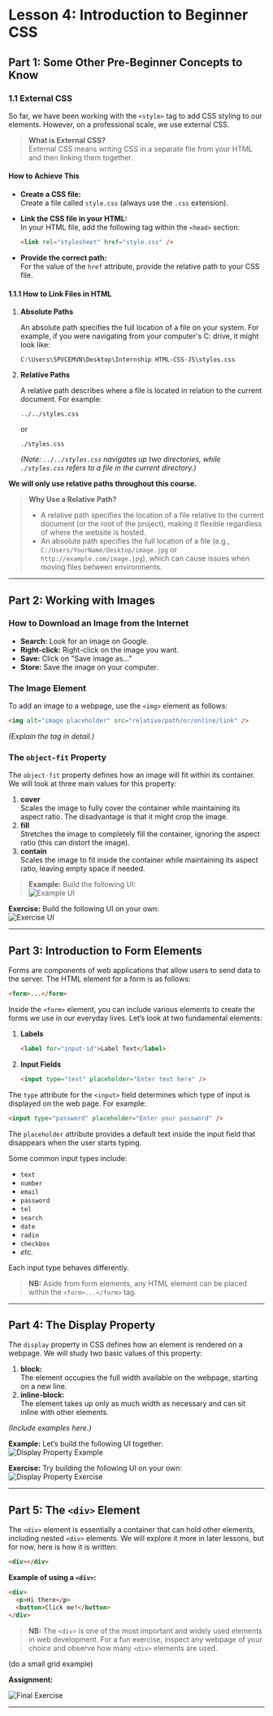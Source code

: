 # Lesson 4: Introduction to Beginner CSS

## Part 1: Some Other Pre-Beginner Concepts to Know

### 1.1 External CSS

So far, we have been working with the `<style>` tag to add CSS styling to our elements. However, on a professional scale, we use external CSS.

> **What is External CSS?**  
> External CSS means writing CSS in a separate file from your HTML and then linking them together.

#### How to Achieve This

- **Create a CSS file:**  
  Create a file called `style.css` (always use the `.css` extension).

- **Link the CSS file in your HTML:**  
  In your HTML file, add the following tag within the `<head>` section:

  ```html
  <link rel="stylesheet" href="style.css" />
  ```

- **Provide the correct path:**  
  For the value of the `href` attribute, provide the relative path to your CSS file.

#### 1.1.1 How to Link Files in HTML

1. **Absolute Paths**

   An absolute path specifies the full location of a file on your system. For example, if you were navigating from your computer's C: drive, it might look like:

   ```plain
   C:\Users\SPVCEMVN\Desktop\Internship HTML-CSS-JS\styles.css
   ```

2. **Relative Paths**

   A relative path describes where a file is located in relation to the current document. For example:

   ```plaintext
   ../../styles.css
   ```

   or

   ```plaintext
   ./styles.css
   ```

   _(Note: `../../styles.css` navigates up two directories, while `./styles.css` refers to a file in the current directory.)_

**We will only use relative paths throughout this course.**

> **Why Use a Relative Path?**
>
> - A relative path specifies the location of a file relative to the current document (or the root of the project), making it flexible regardless of where the website is hosted.
> - An absolute path specifies the full location of a file (e.g., `C:/Users/YourName/Desktop/image.jpg` or `http://example.com/image.jpg`), which can cause issues when moving files between environments.

---

## Part 2: Working with Images

### How to Download an Image from the Internet

- **Search:** Look for an image on Google.
- **Right-click:** Right-click on the image you want.
- **Save:** Click on "Save image as..."
- **Store:** Save the image on your computer.

### The Image Element

To add an image to a webpage, use the `<img>` element as follows:

```html
<img alt="image placeholder" src="relative/path/or/online/link" />
```

_(Explain the tag in detail.)_

### The `object-fit` Property

The `object-fit` property defines how an image will fit within its container. We will look at three main values for this property:

1. **cover**  
   Scales the image to fully cover the container while maintaining its aspect ratio. The disadvantage is that it might crop the image.
2. **fill**  
   Stretches the image to completely fill the container, ignoring the aspect ratio (this can distort the image).
3. **contain**  
   Scales the image to fit inside the container while maintaining its aspect ratio, leaving empty space if needed.

> **Example:** Build the following UI:  
> ![Example UI](image-16.png)

**Exercise:** Build the following UI on your own:  
![Exercise UI](image-17.png)

---

## Part 3: Introduction to Form Elements

Forms are components of web applications that allow users to send data to the server. The HTML element for a form is as follows:

```html
<form>...</form>
```

Inside the `<form>` element, you can include various elements to create the forms we use in our everyday lives. Let’s look at two fundamental elements:

1. **Labels**

   ```html
   <label for="input-id">Label Text</label>
   ```

2. **Input Fields**

   ```html
   <input type="text" placeholder="Enter text here" />
   ```

The `type` attribute for the `<input>` field determines which type of input is displayed on the web page. For example:

```html
<input type="password" placeholder="Enter your password" />
```

The `placeholder` attribute provides a default text inside the input field that disappears when the user starts typing.

Some common input types include:

- `text`
- `number`
- `email`
- `password`
- `tel`
- `search`
- `date`
- `radio`
- `checkbox`
- _etc._

Each input type behaves differently.

> **NB:** Aside from form elements, any HTML element can be placed within the `<form>...</form>` tag.

---

## Part 4: The Display Property

The `display` property in CSS defines how an element is rendered on a webpage. We will study two basic values of this property:

1. **block:**  
   The element occupies the full width available on the webpage, starting on a new line.
2. **inline-block:**  
   The element takes up only as much width as necessary and can sit inline with other elements.

_(Include examples here.)_

**Example:** Let’s build the following UI together:  
![Display Property Example](image-18.png)

**Exercise:** Try building the following UI on your own:  
![Display Property Exercise](image-19.png)

---

## Part 5: The `<div>` Element

The `<div>` element is essentially a container that can hold other elements, including nested `<div>` elements. We will explore it more in later lessons, but for now, here is how it is written:

```html
<div></div>
```

**Example of using a `<div>`:**

```html
<div>
  <p>Hi there</p>
  <button>Click me!</button>
</div>
```

> **NB:** The `<div>` is one of the most important and widely used elements in web development. For a fun exercise, inspect any webpage of your choice and observe how many `<div>` elements are used.

(do a small grid example)

**Assignment:**

![Final Exercise](image-20.png)

---
